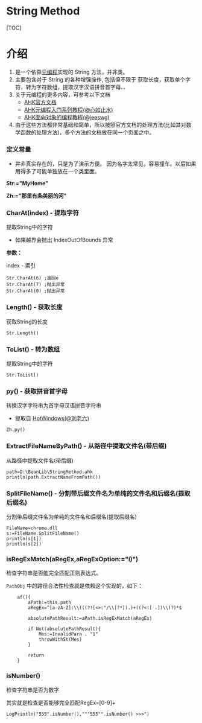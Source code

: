 # String Method

[TOC]
# 介绍
1.  是一个依靠[元编程](http://xrvu_zen.gitee.io/wyagd001.github.io/docs/Objects.htm#Meta_Functions)实现的 String 方法，并非类。
2.  主要包含对于 String 的各种增强操作, 包括但不限于 获取长度，获取单个字符，转为字符数组，提取汉字汉语拼音首字母...
3.  关于元编程的更多内容，可参考以下文档
    - [AHK官方文档](https://autohotkey.com/docs/Objects.htm#Meta_Functions)
    - [AHK元编程入门系列教程(@心如止水)](https://zhuanlan.zhihu.com/AHKZen)
    - [AHK面向对象的编程教程(@jeeswg)](https://www.autohotkey.com/boards/viewtopic.php?f=7&t=54588)
4.  由于这些方法都非常基础和简单，所以按照官方文档的处理方法(比如其对数学函数的处理方法)，多个方法的文档放在同一个页面之中。

### 定义常量
- 并非真实存在的，只是为了演示方便。
因为名字太常见，容易撞车。以后如果用得多了可能单独放在一个类里面。

**Str:="MyHome"**

**Zh:="那里有条美丽的河"**

### CharAt(index) - 提取字符

提取String中的字符

- 如果越界会抛出 IndexOutOfBounds 异常

**参数：**

index - 索引

``` autohotkey
Str.CharAt(6) ;返回e
Str.CharAt(7) ;抛出异常
Str.CharAt(0) ;抛出异常
```

### Length() - 获取长度

获取String的长度

``` autohotkey
Str.Length()
```

### ToList() - 转为数组

提取String中的字符

``` autohotkey
Str.ToList()
```


### py() - 获取拼音首字母

转换汉字字符串为首字母汉语拼音字符串

- 提取自 [HotWindows(@刘老六)](https://www.iplaysoft.com/p/hotwindows)

``` autohotkey
Zh.py()
```

### ExtractFileNameByPath() - 从路径中提取文件名(带后缀)

从路径中提取文件名(带后缀)

```autohotkey
path=D:\BeanLib\StringMethod.ahk
println(path.ExtractNameFromPath())
```

### SplitFileName() - 分割带后缀文件名为单纯的文件名和后缀名(提取后缀名)

分割带后缀文件名为单纯的文件名和后缀名(提取后缀名)

```autohotkey
FileName=chrome.dll
s:=FileName.SplitFileName()
println(s[1])
println(s[2])
```

### isRegExMatch(aRegEx,aRegExOption:="i)")

检查字符串是否能完全匹配正则表达式。

`PathObj` 中的路径合法性检查就是依赖这个实现的，如下：

```autohotkey
	af(){
		aPath:=this.path
		aRegEx=^[a-zA-Z]:\\(((?![<>:"/\\|?*]).)+((?<![ .])\\)?)*$
		
		absolutePathResult:=aPath.isRegExMatch(aRegEx)
		
		if Not(absolutePathResult){
			Mes:=InvalidPara . "1"
			throwWithSt(Mes)
		}
		
		return
	}
```

### isNumber()

检查字符串是否为数字

其实就是检查是否能够完全匹配RegEx=[0-9]+

```autohotkey
LogPrintln("555".isNumber(),"""555"".isNumber() >>>")
```